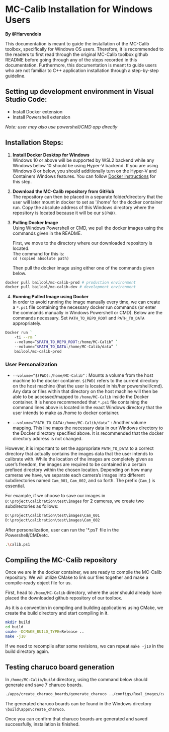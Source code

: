 # MC-Calib Installation for Windows Users
**By @Harvendois**  

This documentation is meant to guide the installation of the MC-Calib toolbox, specifically for Windows OS users. Therefore, it is recommended to the readers to first read through the original MC-Calib toolbox github README before going through any of the steps recorded in this documentation. Furthermore, this documentation is meant to guide users who are not familiar to C++ application installation through a step-by-step guideline.

## Setting up development environment in Visual Studio Code:
- Install Docker extension 
- Install Powershell extension 

*Note: user may also use powershell/CMD app directly*

## Installation Steps:

1. **Install Docker Desktop for Windows**  
   Windows 10 or above will be supported by WSL2 backend while any Windows below 10 should be using Hyper-V backend. If you are using Windows 8 or below, you should additionally turn on the Hyper-V and Containers Windows features. You can follow [Docker instructions](https://docs.docker.com/desktop/install/windows-install/) for this step.


2. **Download the MC-Calib repository from GitHub**  
   The repository can then be placed in a separate folder/directory that the user will later mount in docker to set as '/home' for the docker container run. Copy the absolute address of this Windows directory where the repository is located because it will be our `$(PWD)`.

3. **Pulling Docker Image**  
   Using Windows Powershell or CMD, we pull the docker images using the commands given in the README.  
   
   First, we move to the directory where our downloaded repository is located.  
   The command for this is:  
   `cd (copied absolute path)`  

   Then pull the docker image using either one of the commands given below.

```bash
docker pull bailool/mc-calib-prod # production environment
docker pull bailool/mc-calib-dev # development environment
```

4. **Running Pulled Image using Docker**  
In order to avoid running the image manually every time, we can create a `*.ps1` file containing the necessary docker run commands (or enter the commands manually in Windows Powershell or CMD). Below are the commands necessary. Set `PATH_TO_REPO_ROOT` and `PATH_TO_DATA` appropriately.


```bash
Docker run `
    -ti --rm `
    --volume=”$PATH_TO_REPO_ROOT:/home/MC-Calib” `
    --volume=”$PATH_TO_DATA:/home/MC-Calib/data” `
    bailool/mc-calib-prod
```

### User Personalization

- `--volume=”$(PWD):/home/MC-Calib”` : 
Mounts a volume from the host machine to the docker container. `$(PWD)` refers to the current directory on the host machine (that the user is located in his/her powershell/cmd). Any data or files within that directory on the host machine will then be able to be accessed/mapped to `/home/MC-Calib` inside the Docker container. It is hence recommended that `*.ps1` file containing the command lines above is located in the exact Windows directory that the user intends to make as /home to docker container.

- `--volume=”PATH_TO_DATA:/home/MC-Calib/data”` : 
Another volume mapping. This line maps the necessary data in our Windows directory to the Docker directory specified above. It is recommended that the docker directory address is not changed.

However, it is important to set the appropriate `PATH_TO_DATA` to a correct directory that actually contains the images data that the user intends to calibrate with. While the location of the images are completely given as user’s freedom, the images are required to be contained in a certain prefixed directory within the chosen location. Depending on how many cameras we have, we separate each camera’s images into different subdirectories named `Cam_001`, `Cam_002`, and so forth. The prefix (`Cam_`) is essential.

For example, if we choose to save our images in `D:\project\calibration\test\images` for 2 cameras, we create two subdirectories as follows:

```bash
D:\project\calibration\test\images\Cam_001
D:\project\calibration\test\images\Cam_002
```
After personalization, user can run the '*.ps1' file in the Powershell/CMD/etc.

```bash
.\calib.ps1
```

## Compiling the MC-Calib repository

Once we are in the docker container, we are ready to compile the MC-Calib repository. We will utilize CMake to link our files together and make a compile-ready object file for us.

First, head to `/home/MC-Calib` directory, where the user should already have placed the downloaded github repository of our toolbox.

As it is a convention in compiling and building applications using CMake, we create the build directory and start compiling in it.

```bash
mkdir build
cd build
cmake -DCMAKE_BUILD_TYPE=Release ..
make -j10
```

If we need to recompile after some revisions, we can repeat `make -j10` in the build directory again.

## Testing charuco board generation

In `/home/MC-Calib/build` directory, using the command below should generate and save 7 charuco boards.

```bash
./apps/create_charuco_boards/generate_charuco ../configs/Real_images/calib_param_Seq01_Non-overlapping.yml
```

The generated charuco boards can be found in the Windows directory `\build\apps\create_charuco`.

Once you can confirm that charuco boards are generated and saved successfully, installation is finished.
